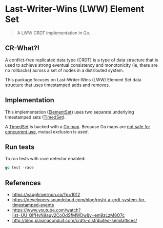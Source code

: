 # Last-Writer-Wins (LWW) Element Set

> A LWW CRDT implementation in Go.

## CR-What?!

A conflict-free replicated data type (CRDT) is a type of data structure that is 
used to achieve strong eventual consistency and monotonicity (ie, there are no rollbacks) 
across a set of nodes in a distributed system.

This package focuses on Last-Writer-Wins (LWW) Element Set 
data structure that uses timestamped adds and removes.

## Implementation

This implementation ([ElementSet](lww.go)) uses 
two separate underlying timestamped sets ([TimedSet](timed_set.go)).

A [TimedSet](timed_set.go) is backed with a [Go map](https://blog.golang.org/go-maps-in-action).
Because Go maps are [not safe for concurrent use](https://golang.org/doc/faq#atomic_maps), 
mutual exclusion is used.

## Run tests

To run tests with race detector enabled:

```go
go test -race
```

## References

- https://vaughnvernon.co/?p=1012
- https://developers.soundcloud.com/blog/roshi-a-crdt-system-for-timestamped-events
- https://www.youtube.com/watch?list=UU_QIfHvN9auy2CoOdSfMWDw&v=em9zLzM8O7c
- http://blog.plasmaconduit.com/crdts-distributed-semilattices/
